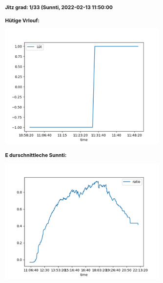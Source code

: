 ### Jitz grad: 1/33 (Sunnti, 2022-02-13 11:50:00

### Hütige Vrlouf:
![Graph](Today.png)

### E durschnittleche Sunnti:
![Graph](Sunnti.png)